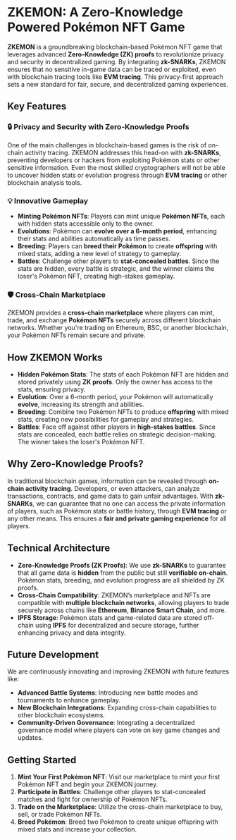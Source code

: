 # ZKEMON: A Zero-Knowledge Powered Pokémon NFT Game

**ZKEMON** is a groundbreaking blockchain-based Pokémon NFT game that leverages advanced **Zero-Knowledge (ZK) proofs** to revolutionize privacy and security in decentralized gaming. By integrating **zk-SNARKs**, ZKEMON ensures that no sensitive in-game data can be traced or exploited, even with blockchain tracing tools like **EVM tracing**. This privacy-first approach sets a new standard for fair, secure, and decentralized gaming experiences.

## Key Features

### 🔒 Privacy and Security with Zero-Knowledge Proofs
One of the main challenges in blockchain-based games is the risk of on-chain activity tracing. ZKEMON addresses this head-on with **zk-SNARKs**, preventing developers or hackers from exploiting Pokémon stats or other sensitive information. Even the most skilled cryptographers will not be able to uncover hidden stats or evolution progress through **EVM tracing** or other blockchain analysis tools.

### 💡 Innovative Gameplay
- **Minting Pokémon NFTs**: Players can mint unique **Pokémon NFTs**, each with hidden stats accessible only to the owner.
- **Evolutions**: Pokémon can **evolve over a 6-month period**, enhancing their stats and abilities automatically as time passes.
- **Breeding**: Players can **breed their Pokémon** to create **offspring** with mixed stats, adding a new level of strategy to gameplay.
- **Battles**: Challenge other players to **stat-concealed battles**. Since the stats are hidden, every battle is strategic, and the winner claims the loser's Pokémon NFT, creating high-stakes gameplay.

### 🛡️ Cross-Chain Marketplace
ZKEMON provides a **cross-chain marketplace** where players can mint, trade, and exchange **Pokémon NFTs** securely across different blockchain networks. Whether you're trading on Ethereum, BSC, or another blockchain, your Pokémon NFTs remain secure and private.

## How ZKEMON Works

- **Hidden Pokémon Stats**: The stats of each Pokémon NFT are hidden and stored privately using **ZK proofs**. Only the owner has access to the stats, ensuring privacy.
- **Evolution**: Over a 6-month period, your Pokémon will automatically **evolve**, increasing its strength and abilities.
- **Breeding**: Combine two Pokémon NFTs to produce **offspring** with mixed stats, creating new possibilities for gameplay and strategies.
- **Battles**: Face off against other players in **high-stakes battles**. Since stats are concealed, each battle relies on strategic decision-making. The winner takes the loser's Pokémon NFT.

## Why Zero-Knowledge Proofs?

In traditional blockchain games, information can be revealed through **on-chain activity tracing**. Developers, or even attackers, can analyze transactions, contracts, and game data to gain unfair advantages. With **zk-SNARKs**, we can guarantee that no one can access the private information of players, such as Pokémon stats or battle history, through **EVM tracing** or any other means. This ensures a **fair and private gaming experience** for all players.

## Technical Architecture

- **Zero-Knowledge Proofs (ZK Proofs)**: We use **zk-SNARKs** to guarantee that all game data is **hidden** from the public but still **verifiable on-chain**. Pokémon stats, breeding, and evolution progress are all shielded by ZK proofs.
- **Cross-Chain Compatibility**: ZKEMON’s marketplace and NFTs are compatible with **multiple blockchain networks**, allowing players to trade securely across chains like **Ethereum**, **Binance Smart Chain**, and more.
- **IPFS Storage**: Pokémon stats and game-related data are stored off-chain using **IPFS** for decentralized and secure storage, further enhancing privacy and data integrity.

## Future Development

We are continuously innovating and improving ZKEMON with future features like:

- **Advanced Battle Systems**: Introducing new battle modes and tournaments to enhance gameplay.
- **New Blockchain Integrations**: Expanding cross-chain capabilities to other blockchain ecosystems.
- **Community-Driven Governance**: Integrating a decentralized governance model where players can vote on key game changes and updates.

## Getting Started

1. **Mint Your First Pokémon NFT**: Visit our marketplace to mint your first Pokémon NFT and begin your ZKEMON journey.
2. **Participate in Battles**: Challenge other players to stat-concealed matches and fight for ownership of Pokémon NFTs.
3. **Trade on the Marketplace**: Utilize the cross-chain marketplace to buy, sell, or trade Pokémon NFTs.
4. **Breed Pokémon**: Breed two Pokémon to create unique offspring with mixed stats and increase your collection.

